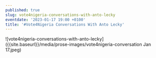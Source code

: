 ```yaml
---
published: true
slug: vote4nigeria-conversations-with-anto-lecky
eventdate: '2023-01-17 19:00 +0100'
title: '#Vote4Nigeria Conversations With Anto Lecky'
---
```

![vote4nigeria-conversations-with-anto-lecky]({{site.baseurl}}/media/prose-images/vote4nigeria-conversation Jan 17.jpeg)

